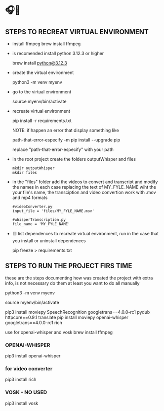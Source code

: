 # 🎧🐍

## STEPS TO RECREAT VIRTUAL ENVIRONMENT

- install ffmpeg
    brew install ffmpeg

- is recomended install python 3.12.3 or higher
        
    brew install python@3.12.3

- create the virtual environment

    python3 -m venv myenv

- go to the virtual environment

    source myenv/bin/activate

- recreate virtual environment

    pip install -r requirements.txt

    NOTE: if happen an error that display something like

    path-that-error-especify -m pip install --upgrade pip

    replace "path-that-error-especify" with your path

- in the root project create the folders outputWhisper and files

    ```
    mkdir outputWhisper
    mkdir files
    ```
- in the "files" folder add the videos to convert and transcript and modify the names in each case replacing the text of MY_FYLE_NAME wiht the your file's name, the transciption and video convertion work with .mov and mp4 formats

    ```
    #videoConverter.py 
    input_file = 'files/MY_FYLE_NAME.mov'
    ```

    ```
    #whisperTranscription.py
    file_name = 'MY_FYLE_NAME'
    ```


- 🟨 list dependences to recreate virtual environment, run in the case that you install or uninstall dependences

    pip freeze > requirements.txt

## STEPS TO RUN THE PROJECT FIRS TIME

these are the steps documenting how was created the project with extra info, is not necessary do them at least you want to do all manually

python3 -m venv myenv 

source myenv/bin/activate

pip3 install moviepy SpeechRecognition googletrans==4.0.0-rc1 pydub httpcore==0.9.1 translate
pip install moviepy openai-whisper googletrans==4.0.0-rc1 rich

use for openai-whisper and vosk
    brew install ffmpeg

### **OPENAI-WHISPER**
pip3 install openai-whisper

### **for video converter**
pip3 install rich

### **VOSK - NO USED**
pip3 install vosk


